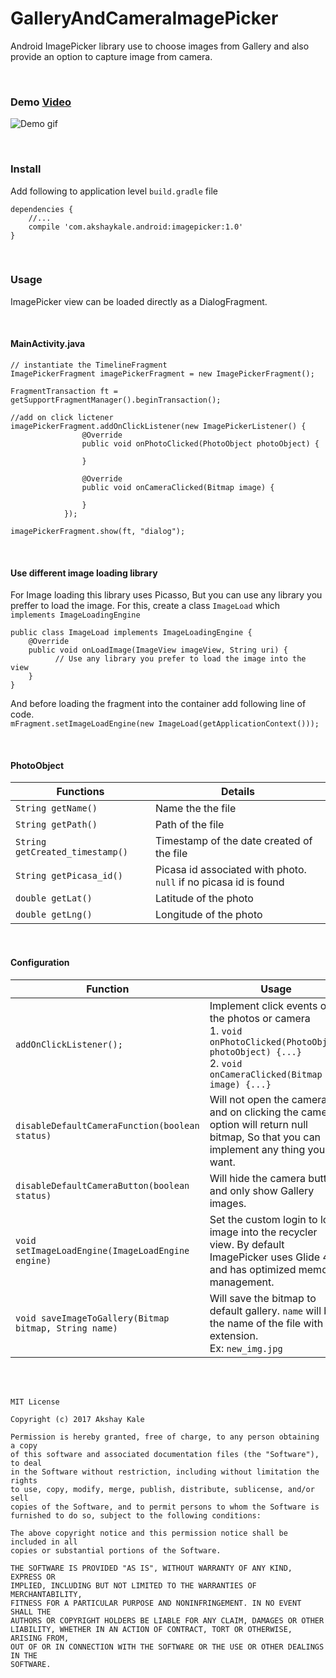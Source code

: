 # GalleryAndCameraImagePicker

Android ImagePicker library use to choose images from Gallery and also provide an option to capture image from camera.

<br>

### Demo [Video](https://youtu.be/ip0RlWPMN4k) 
![](https://raw.githubusercontent.com/akshaykale/ImagePicker/master/media/demo_gif.gif "Demo gif")


<br>

### Install

Add following to application level ```build.gradle``` file<br>
```
dependencies {
    //...
    compile 'com.akshaykale.android:imagepicker:1.0'
}
```
<br>

### Usage

ImagePicker view can be loaded directly as a DialogFragment.

<br>

#### MainActivity.java

```
// instantiate the TimelineFragment
ImagePickerFragment imagePickerFragment = new ImagePickerFragment();

FragmentTransaction ft = getSupportFragmentManager().beginTransaction();

//add on click lictener
imagePickerFragment.addOnClickListener(new ImagePickerListener() {
                @Override
                public void onPhotoClicked(PhotoObject photoObject) {
                    
                }

                @Override
                public void onCameraClicked(Bitmap image) {

                }
            });

imagePickerFragment.show(ft, "dialog");

```
<br>

#### Use different image loading library

For Image loading this library uses Picasso, But you can use any library you preffer to load the image.
For this, create a class ```ImageLoad``` which  ```implements ImageLoadingEngine``` 
```
public class ImageLoad implements ImageLoadingEngine {
    @Override
    public void onLoadImage(ImageView imageView, String uri) {
          // Use any library you prefer to load the image into the view
    }
}
```
And before loading the fragment into the container add following line of code.<br>
```mFragment.setImageLoadEngine(new ImageLoad(getApplicationContext()));```

<br>

#### PhotoObject
| Functions | Details |
|---|---|
| ```String getName()``` | Name the the file |
| ```String getPath()``` | Path of the file |
| ```String getCreated_timestamp()``` | Timestamp of the date created of the file |
| ```String getPicasa_id()```| Picasa id associated with photo. ```null``` if no picasa id is found|
| ```double getLat()``` | Latitude of the photo |
| ```double getLng()``` | Longitude of the photo |

<br>

#### Configuration

| Function | Usage |
|---|---|
|```addOnClickListener();```| Implement click events on the photos or camera <br>1. ```void onPhotoClicked(PhotoObject photoObject) {...}``` <br>2. ```void onCameraClicked(Bitmap image) {...}```|
|```disableDefaultCameraFunction(boolean status)```| Will not open the camera and on clicking the camera option will return null bitmap, So that you can implement any thing you want.|
|```disableDefaultCameraButton(boolean status)```| Will hide the camera button and only show Gallery images.|
|```void setImageLoadEngine(ImageLoadEngine engine)```| Set the custom login to load image into the recycler view. By default ImagePicker uses Glide 4.x, and has optimized memory management.|
|```void saveImageToGallery(Bitmap bitmap, String name)```| Will save the bitmap to default gallery. ```name``` will be the name of the file with extension.<br>Ex: ```new_img.jpg```|



<br>
<br>

```
MIT License

Copyright (c) 2017 Akshay Kale

Permission is hereby granted, free of charge, to any person obtaining a copy
of this software and associated documentation files (the "Software"), to deal
in the Software without restriction, including without limitation the rights
to use, copy, modify, merge, publish, distribute, sublicense, and/or sell
copies of the Software, and to permit persons to whom the Software is
furnished to do so, subject to the following conditions:

The above copyright notice and this permission notice shall be included in all
copies or substantial portions of the Software.

THE SOFTWARE IS PROVIDED "AS IS", WITHOUT WARRANTY OF ANY KIND, EXPRESS OR
IMPLIED, INCLUDING BUT NOT LIMITED TO THE WARRANTIES OF MERCHANTABILITY,
FITNESS FOR A PARTICULAR PURPOSE AND NONINFRINGEMENT. IN NO EVENT SHALL THE
AUTHORS OR COPYRIGHT HOLDERS BE LIABLE FOR ANY CLAIM, DAMAGES OR OTHER
LIABILITY, WHETHER IN AN ACTION OF CONTRACT, TORT OR OTHERWISE, ARISING FROM,
OUT OF OR IN CONNECTION WITH THE SOFTWARE OR THE USE OR OTHER DEALINGS IN THE
SOFTWARE.
```
